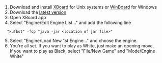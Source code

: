 1. Download and install [XBoard](https://www.gnu.org/software/xboard/) for Unix systems or [WinBoard](http://www.open-aurec.com/wbforum/viewtopic.php?t=51528) for Windows    
2. Download the [latest version](https://github.com/antlammi/ChessAI_TiRa/releases/download/1.0/kufbot.jar)
3. Open XBoard app
4. Select "Engine/Edit Engine List..." and add the following line
  ```
    "kufbot" -fcp "java -jar <location of jar file>" 

  ```
  5. Select "Engine/Load New 1st Engine..." and choose the engine.
  6. You're all set. If you want to play as White, just make an opening move. If you want to play as Black, select "File/New Game" and "Mode/Engine White"
